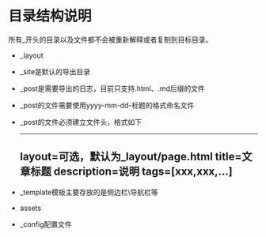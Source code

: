 目录结构说明
===
所有_开头的目录以及文件都不会被重新解释或者复制到目标目录。

* \_layout
* \_site是默认的导出目录
* \_post是需要导出的日志，目前只支持.html、.md后缀的文件
 * \_post的文件需要使用yyyy-mm-dd-标题的格式命名文件
 * \_post的文件必须建立文件头，格式如下

    ----
    layout=可选，默认为\_layout/page.html
    title=文章标题
    description=说明
    tags=[xxx,xxx,...]
    ----

* \_template模板主要存放的是侧边栏\导航栏等
* assets
* _config配置文件